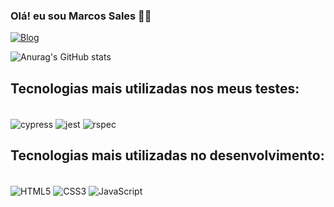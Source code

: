 ### Olá! eu sou Marcos Sales ✌🏿

[![Blog](https://img.shields.io/badge/Marcos_sales-0077B5?style=for-the-badge&logo=linkedin&logoColor=white)](https://www.linkedin.com/in/devmarcossales/)

![Anurag's GitHub stats](https://github-readme-stats.vercel.app/api?username=marckosalks&show_icons=true&theme=dracula)

## Tecnologias mais utilizadas nos meus testes:

<div style=" display: inline_block"><br/>
    <img align="center" alt="cypress" src="https://img.shields.io/badge/cypress-323330?style=for-the-badge&logo=javascript&logoColor=F7DF1E"/>
    <img align="center" alt="jest" src="https://img.shields.io/badge/Jest-323330?style=for-the-badge&logo=Jest&logoColor=white"/>
    <img align="center" alt="rspec" src="https://img.shields.io/badge/rspec-CC342D?style=for-the-badge&logo=ruby&logoColor=white"/>
</div>

## Tecnologias mais utilizadas no desenvolvimento:

<div style=" display: inline_block"><br/>
    <img align="center" alt="HTML5" src="https://img.shields.io/badge/HTML5-E34F26?style=for-the-badge&logo=html5&logoColor=whit"/>
    <img align="center" alt="CSS3" src="https://img.shields.io/badge/CSS3-1572B6?style=for-the-badge&logo=css3&logoColor=whit)"/>
    <img align="center" alt="JavaScript" src="https://img.shields.io/badge/JavaScript-F7DF1E?style=for-the-badge&logo=javascript&logoColor=white"/>
</div>
